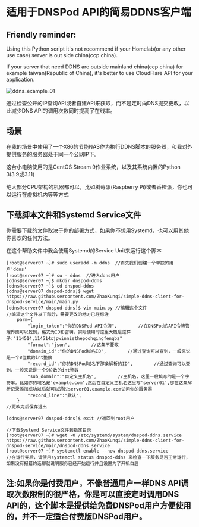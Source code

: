 # 适用于DNSPod API的简易DDNS客户端

## Friendly reminder:

Using this Python script it's not recommend if your Homelab(or any other use case) server is out side china(ccp china).

If your server that need DDNS are outside mainland china(ccp china) for example taiwan(Republic of China), it's better to use CloudFlare API for your application.

![ddns_example_01](https://user-images.githubusercontent.com/110202952/186743035-5257c06f-03ea-453e-9fed-5608509d3330.jpg)

通过检查公开的IP查询API或者自建API来获取，而不是定时向DNS提交更改，以此减少DNS API的调用次数同时提高了在线率。

## 场景

在我的场景中使用了一个X86的节能NAS作为执行DDNS脚本的服务器，和我对外提供服务的服务器处于同一个公网IP下。

这台小电脑使用的是CentOS Stream 9作业系统，以及其系统内置的Python 3(3.9或3.11)

绝大部分CPU架构的机器都可以，比如树莓派(Raspberry Pi)或者香橙派，你也可以运行在虚拟机内等等方式

## 下载脚本文件和Systemd Service文件

你需要下载的文件取决于你的部署方式，如果你不想用Systemd，也可以用其他你喜欢的任何方法。

在这个帮助文件中我会使用Systemd的Service Unit来运行这个脚本

```
[root@server07 ~]# sudo useradd -m ddns  //首先我们创建一个单独的用户'ddns'
[root@server07 ~]# su - ddns  //进入ddns用户
[ddns@server07 ~]$ mkdir dnspod-ddns
[ddns@server07 ~]$ cd dnspod-ddns
[ddns@server07 dnspod-ddns]$ wget https://raw.githubusercontent.com/ZhaoKunqi/simple-ddns-client-for-dnspod-service/main/main.py
[ddns@server07 dnspod-ddns]$ vim main.py //编辑这个文件
//编辑这个文件以下部分，需要更改的地方已经标注
    parm={
        "login_token":"你的DNSPod API令牌",        //在DNSPod的API令牌管理界面可以找到，格式为ID和密钥，实际使用时这里大概是这样子:"114514,114514xjpwinniethepoohqingfengbz"
        "format":"json",        //这条不要改
        "domain_id":"你的DNSPod域名ID",        //通过查询可以查到，一般来说是一个8位数的int整数
        "record_id":"你的DNSPod域名下那条解析的ID",        //通过查询可以查到，一般来说是一个9位数的int整数
        "sub_domain":"自定义主机名",        //主机名，这里一般填写的是一个字符串。比如你的域名是'example.com',然后在自定义主机名这里写'server01',那在这条解析记录添加成功以后就可以通过server01.example.com访问你的服务器
        "record_line":"默认",
    }
//更改完后保存退出

[ddns@server07 dnspod-ddns]$ exit //返回到root用户

//下载Systemd Service文件到指定目录
[root@server07 ~]# wget -O /etc/systemd/system/dnspod-ddns.service https://raw.githubusercontent.com/ZhaoKunqi/simple-ddns-client-for-dnspod-service/main/dnspod-ddns.service
[root@server07 ~]# systemctl enable --now dnspod-ddns.service
//在运行完后，请使用systemctl status dnspod-ddns 来检查一下服务是否正常运行，如果没有报错的话那就说明服务已经开始运行并且设置为了开机自启
```

## 注:如果你是付费用户，不像普通用户一样DNS API调取次数限制的很严格，你是可以直接定时调用DNS API的，这个脚本是提供给免费DNSPod用户方便使用的，并不一定适合付费版DNSPod用户。
